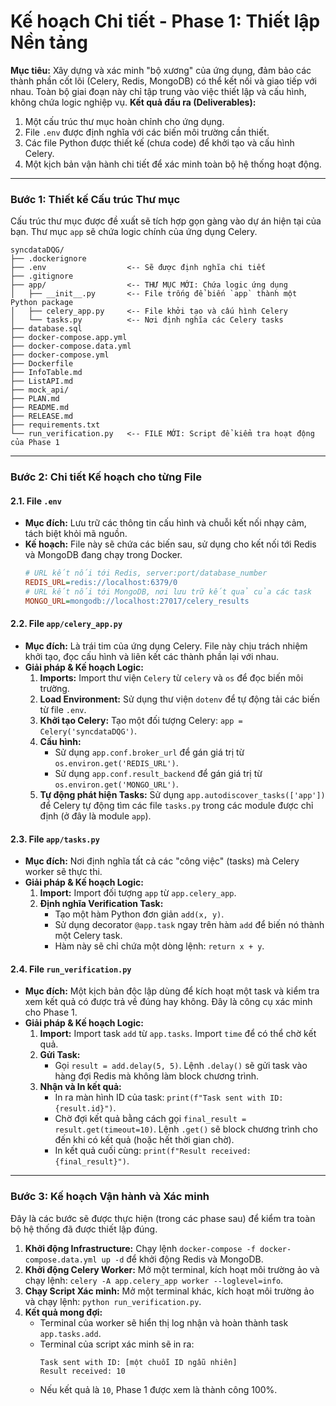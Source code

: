 # Kế hoạch Chi tiết - Phase 1: Thiết lập Nền tảng
**Mục tiêu:** Xây dựng và xác minh "bộ xương" của ứng dụng, đảm bảo các thành phần cốt lõi (Celery, Redis, MongoDB) có thể kết nối và giao tiếp với nhau. Toàn bộ giai đoạn này chỉ tập trung vào việc thiết lập và cấu hình, không chứa logic nghiệp vụ.
**Kết quả đầu ra (Deliverables):**
1.  Một cấu trúc thư mục hoàn chỉnh cho ứng dụng.
2.  File `.env` được định nghĩa với các biến môi trường cần thiết.
3.  Các file Python được thiết kế (chưa code) để khởi tạo và cấu hình Celery.
4.  Một kịch bản vận hành chi tiết để xác minh toàn bộ hệ thống hoạt động.
---
### **Bước 1: Thiết kế Cấu trúc Thư mục**
Cấu trúc thư mục được đề xuất sẽ tích hợp gọn gàng vào dự án hiện tại của bạn. Thư mục `app` sẽ chứa logic chính của ứng dụng Celery.
```
syncdataDQG/
├── .dockerignore
├── .env                  <-- Sẽ được định nghĩa chi tiết
├── .gitignore
├── app/                  <-- THƯ MỤC MỚI: Chứa logic ứng dụng
│   ├── __init__.py       <-- File trống để biến `app` thành một Python package
│   ├── celery_app.py     <-- File khởi tạo và cấu hình Celery
│   └── tasks.py          <-- Nơi định nghĩa các Celery tasks
├── database.sql
├── docker-compose.app.yml
├── docker-compose.data.yml
├── docker-compose.yml
├── Dockerfile
├── InfoTable.md
├── ListAPI.md
├── mock_api/
├── PLAN.md
├── README.md
├── RELEASE.md
├── requirements.txt
└── run_verification.py   <-- FILE MỚI: Script để kiểm tra hoạt động của Phase 1
```
---
### **Bước 2: Chi tiết Kế hoạch cho từng File**
#### **2.1. File `.env`**
*   **Mục đích:** Lưu trữ các thông tin cấu hình và chuỗi kết nối nhạy cảm, tách biệt khỏi mã nguồn.
*   **Kế hoạch:** File này sẽ chứa các biến sau, sử dụng cho kết nối tới Redis và MongoDB đang chạy trong Docker.
    ```ini
    # URL kết nối tới Redis, server:port/database_number
    REDIS_URL=redis://localhost:6379/0
    # URL kết nối tới MongoDB, nơi lưu trữ kết quả của các task
    MONGO_URL=mongodb://localhost:27017/celery_results
    ```
#### **2.2. File `app/celery_app.py`**
*   **Mục đích:** Là trái tim của ứng dụng Celery. File này chịu trách nhiệm khởi tạo, đọc cấu hình và liên kết các thành phần lại với nhau.
*   **Giải pháp & Kế hoạch Logic:**
    1.  **Imports:** Import thư viện `Celery` từ `celery` và `os` để đọc biến môi trường.
    2.  **Load Environment:** Sử dụng thư viện `dotenv` để tự động tải các biến từ file `.env`.
    3.  **Khởi tạo Celery:** Tạo một đối tượng Celery: `app = Celery('syncdataDQG')`.
    4.  **Cấu hình:**
        *   Sử dụng `app.conf.broker_url` để gán giá trị từ `os.environ.get('REDIS_URL')`.
        *   Sử dụng `app.conf.result_backend` để gán giá trị từ `os.environ.get('MONGO_URL')`.
    5.  **Tự động phát hiện Tasks:** Sử dụng `app.autodiscover_tasks(['app'])` để Celery tự động tìm các file `tasks.py` trong các module được chỉ định (ở đây là module `app`).
#### **2.3. File `app/tasks.py`**
*   **Mục đích:** Nơi định nghĩa tất cả các "công việc" (tasks) mà Celery worker sẽ thực thi.
*   **Giải pháp & Kế hoạch Logic:**
    1.  **Import:** Import đối tượng `app` từ `app.celery_app`.
    2.  **Định nghĩa Verification Task:**
        *   Tạo một hàm Python đơn giản `add(x, y)`.
        *   Sử dụng decorator `@app.task` ngay trên hàm `add` để biến nó thành một Celery task.
        *   Hàm này sẽ chỉ chứa một dòng lệnh: `return x + y`.
#### **2.4. File `run_verification.py`**
*   **Mục đích:** Một kịch bản độc lập dùng để kích hoạt một task và kiểm tra xem kết quả có được trả về đúng hay không. Đây là công cụ xác minh cho Phase 1.
*   **Giải pháp & Kế hoạch Logic:**
    1.  **Import:** Import task `add` từ `app.tasks`. Import `time` để có thể chờ kết quả.
    2.  **Gửi Task:**
        *   Gọi `result = add.delay(5, 5)`. Lệnh `.delay()` sẽ gửi task vào hàng đợi Redis mà không làm block chương trình.
    3.  **Nhận và In kết quả:**
        *   In ra màn hình ID của task: `print(f"Task sent with ID: {result.id}")`.
        *   Chờ đợi kết quả bằng cách gọi `final_result = result.get(timeout=10)`. Lệnh `.get()` sẽ block chương trình cho đến khi có kết quả (hoặc hết thời gian chờ).
        *   In kết quả cuối cùng: `print(f"Result received: {final_result}")`.
---
### **Bước 3: Kế hoạch Vận hành và Xác minh**
Đây là các bước sẽ được thực hiện (trong các phase sau) để kiểm tra toàn bộ hệ thống đã được thiết lập đúng.
1.  **Khởi động Infrastructure:** Chạy lệnh `docker-compose -f docker-compose.data.yml up -d` để khởi động Redis và MongoDB.
2.  **Khởi động Celery Worker:** Mở một terminal, kích hoạt môi trường ảo và chạy lệnh: `celery -A app.celery_app worker --loglevel=info`.
3.  **Chạy Script Xác minh:** Mở một terminal khác, kích hoạt môi trường ảo và chạy lệnh: `python run_verification.py`.
4.  **Kết quả mong đợi:**
    *   Terminal của worker sẽ hiển thị log nhận và hoàn thành task `app.tasks.add`.
    *   Terminal của script xác minh sẽ in ra:
        ```
        Task sent with ID: [một chuỗi ID ngẫu nhiên]
        Result received: 10
        ```
    *   Nếu kết quả là `10`, Phase 1 được xem là thành công 100%.